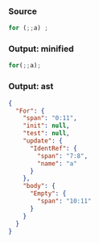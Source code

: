 ### Source
```js parse:stmt
for (;;a) ;
```

### Output: minified
```js
for(;;a);
```

### Output: ast
```json
{
  "For": {
    "span": "0:11",
    "init": null,
    "test": null,
    "update": {
      "IdentRef": {
        "span": "7:8",
        "name": "a"
      }
    },
    "body": {
      "Empty": {
        "span": "10:11"
      }
    }
  }
}
```

